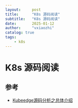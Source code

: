 ```yaml
---
layout:     post
title:      "K8s 源码阅读"
subtitle:   "K8s 源码阅读"
date:       2025-01-12
author:     "vxiaozhi"
catalog: true
tags:
    - k8s
---
```


# K8s 源码阅读

## 参考

- [Kubeedge源码分析之总体介绍](https://github.com/chenzongshu/Kubernetes/blob/master/k8s%E6%BA%90%E7%A0%81%E5%88%86%E6%9E%90/Kubeedge%E6%BA%90%E7%A0%81%E5%88%86%E6%9E%90%E4%B9%8B%E6%80%BB%E4%BD%93%E4%BB%8B%E7%BB%8D.md)
